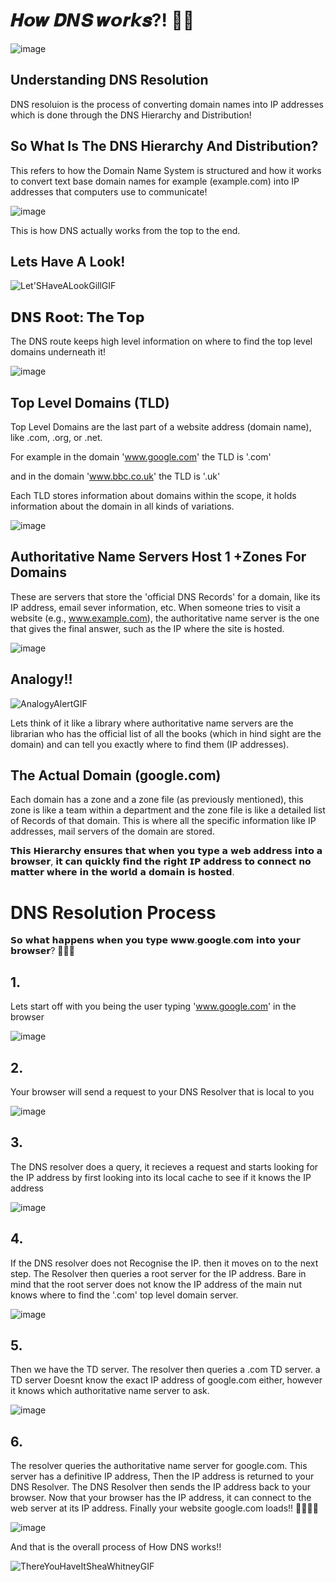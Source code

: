 # 𝑯𝙤𝒘 𝑫𝙉𝑺 𝒘𝙤𝒓𝙠𝒔?! 🤔🚨

![image](https://github.com/user-attachments/assets/0c39275b-cc93-4a6f-9b42-ba6fbdd609b5)

## Understanding DNS Resolution 

DNS resoluion is the process of converting domain names into IP addresses which is done through the DNS Hierarchy and Distribution!

## So What Is The DNS Hierarchy And Distribution?

This refers to how the Domain Name System is structured and how it works to convert text base domain names for example (example.com)
into IP addresses that computers use to communicate! 

![image](https://github.com/user-attachments/assets/70b493a4-b9ff-40b7-ab05-49a4ad25fa38)

This is how DNS actually works from the top to the end.

## Lets Have A Look!
![Let'SHaveALookGillGIF](https://github.com/user-attachments/assets/d28685bc-630a-4c06-9466-7d0cbab47b8f)

## 𝗗𝗡𝗦 𝗥𝗼𝗼𝘁: 𝗧𝗵𝗲 𝗧𝗼𝗽 

The DNS route keeps high level information on where to find the top level domains underneath it!

![image](https://github.com/user-attachments/assets/8f25c780-20bc-43a9-a51e-09d837cefe1c)

## Top Level Domains (TLD)

Top Level Domains are the last part of a website address (domain name), like .com, .org, or .net.

For example in the domain 'www.google.com' the TLD is '.com'

and in the domain 'www.bbc.co.uk' the TLD is '.uk'

Each TLD stores information about domains within the scope, it holds information about the domain in all kinds of variations.

![image](https://github.com/user-attachments/assets/e42ea529-2cb1-4d6b-ab64-6eff8ad86aed)

## Authoritative Name Servers Host 1 +Zones For Domains

These are servers that store the 'official DNS Records' for a domain, like its IP address, email sever information, etc.
When someone tries to visit a website (e.g., www.example.com), the authoritative name server is the one that gives the final answer, such as the IP where 
the site is hosted.

![image](https://github.com/user-attachments/assets/c72dc615-bb22-4f4b-a399-7191b3a35600)


## Analogy!!

![AnalogyAlertGIF](https://github.com/user-attachments/assets/c43ec34f-ffbf-436d-b4d4-316bd103777b)

Lets think of it like a library where authoritative name servers are the librarian who has the official list of all the books (which in hind sight are the domain) and can tell you
exactly where to find them (IP addresses).

## The Actual Domain (google.com)

Each domain has a zone and a zone file (as previously mentioned), this zone is like a team within a department and the zone file is like a detailed list of Records of that domain.
This is where all the specific information like IP addresses, mail servers of the domain are stored.


𝗧𝗵𝗶𝘀 𝗛𝗶𝗲𝗿𝗮𝗿𝗰𝗵𝘆 𝗲𝗻𝘀𝘂𝗿𝗲𝘀 𝘁𝗵𝗮𝘁 𝘄𝗵𝗲𝗻 𝘆𝗼𝘂 𝘁𝘆𝗽𝗲 𝗮 𝘄𝗲𝗯 𝗮𝗱𝗱𝗿𝗲𝘀𝘀 𝗶𝗻𝘁𝗼 𝗮 𝗯𝗿𝗼𝘄𝘀𝗲𝗿,
𝗶𝘁 𝗰𝗮𝗻 𝗾𝘂𝗶𝗰𝗸𝗹𝘆 𝗳𝗶𝗻𝗱 𝘁𝗵𝗲 𝗿𝗶𝗴𝗵𝘁 𝗜𝗣 𝗮𝗱𝗱𝗿𝗲𝘀𝘀 𝘁𝗼 𝗰𝗼𝗻𝗻𝗲𝗰𝘁 𝗻𝗼 𝗺𝗮𝘁𝘁𝗲𝗿 𝘄𝗵𝗲𝗿𝗲 𝗶𝗻 𝘁𝗵𝗲 
𝘄𝗼𝗿𝗹𝗱 𝗮 𝗱𝗼𝗺𝗮𝗶𝗻 𝗶𝘀 𝗵𝗼𝘀𝘁𝗲𝗱.

# DNS Resolution Process 

𝗦𝗼 𝘄𝗵𝗮𝘁 𝗵𝗮𝗽𝗽𝗲𝗻𝘀 𝘄𝗵𝗲𝗻 𝘆𝗼𝘂 𝘁𝘆𝗽𝗲 𝘄𝘄𝘄.𝗴𝗼𝗼𝗴𝗹𝗲.𝗰𝗼𝗺 𝗶𝗻𝘁𝗼 𝘆𝗼𝘂𝗿 𝗯𝗿𝗼𝘄𝘀𝗲𝗿? 🤔🚀📲

## 1.

Lets start off with you being the user typing 'www.google.com' in the browser

![image](https://github.com/user-attachments/assets/a840a512-ad9a-4d03-95da-d123f2541a3d)

## 2.

Your browser will send a request to your DNS Resolver that is local to you 

![image](https://github.com/user-attachments/assets/2d9f2eb8-6a23-44dd-9d7d-bc54819d58a7)

## 3.

The DNS resolver does a query, it recieves a request and starts looking for the IP address by first looking 
into its local cache to see if it knows the IP address

![image](https://github.com/user-attachments/assets/543641b3-fbaa-4e26-a6d8-9146dee477a1)

## 4.

If the DNS resolver does not Recognise the IP. then it moves on to the next step.
The Resolver then queries a root server for the IP address. Bare in mind that the root server does not know the IP address of the main
nut knows where to find the '.com' top level domain server.

![image](https://github.com/user-attachments/assets/505f1881-b8b9-41ae-aa8c-e9cd2cf3bda8)

## 5.

Then we have the TD server. The resolver then queries a .com TD server. a TD server Doesnt know the exact IP address of google.com either, however it knows
which authoritative name server to ask.

![image](https://github.com/user-attachments/assets/60b6cbac-5b8f-42ab-8bd8-47acce0adedb)

## 6. 

The resolver queries the authoritative name server for google.com. This server has a definitive IP address, Then the IP address is returned to your
DNS Resolver. The DNS Resolver then sends the IP address back to your browser. Now that your browser has the IP address, it can connect to the web server at its IP address. Finally your website 
google.com loads!! 🎉🎆🥳🙌

![image](https://github.com/user-attachments/assets/28bd2a7c-b837-4812-a604-0a1e2b36adc3)

And that is the overall process of How DNS works!!

![ThereYouHaveItSheaWhitneyGIF](https://github.com/user-attachments/assets/69f14373-a513-4fce-854b-bbca28163033)

